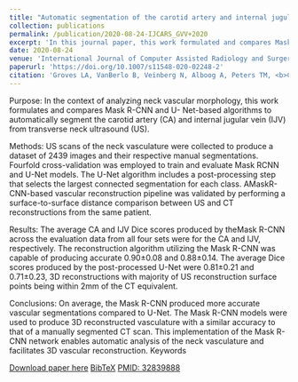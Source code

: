 ```yaml
---
title: "Automatic segmentation of the carotid artery and internal jugular vein from 2D ultrasound images for 3D vascular reconstruction"
collection: publications
permalink: /publication/2020-08-24-IJCARS_GVV+2020
excerpt: 'In this journal paper, this work formulated and compares Mask R-CNN and U-Net-based algorithms to automatically segment the carotid artery (CA) and internal jugular vein (IJV) from transverse neck ultrasound (US), in the context of analyzing neck vascular morphology. This work was initially presented at IPCAI-2020.'
date: 2020-08-24
venue: 'International Journal of Computer Assisted Radiology and Surgery'
paperurl: 'https://doi.org/10.1007/s11548-020-02248-2'
citation: 'Groves LA, VanBerlo B, Veinberg N, Alboog A, Peters TM, <b>Chen ECS</b>, (2020). "Automatic segmentation of the carotid artery and internal jugular vein from 2D ultrasound images for 3D vascular reconstruction"; in <i>International Journal of Computer Assisted Radiology and Surgery</i>, 15(11), pp. 1835-1846.'
---
```


Purpose: In the context of analyzing neck vascular morphology, this work formulates and compares Mask R-CNN and U- Net-based algorithms to automatically segment the carotid artery (CA) and internal jugular vein (IJV) from transverse neck ultrasound (US). 

Methods: US scans of the neck vasculature were collected to produce a dataset of 2439 images and their respective manual segmentations. Fourfold cross-validation was employed to train and evaluate Mask RCNN and U-Net models. The U-Net algorithm includes a post-processing step that selects the largest connected segmentation for each class. AMaskR-CNN-based vascular reconstruction pipeline was validated by performing a surface-to-surface distance comparison between US and CT reconstructions from the same patient. 

Results: The average CA and IJV Dice scores produced by theMask R-CNN across the evaluation data from all four sets were for the CA and IJV, respectively. The reconstruction algorithm utilizing the Mask R-CNN was capable of producing accurate 0.90±0.08 and 0.88±0.14. The average Dice scores produced by the post-processed U-Net were 0.81±0.21 and 0.71±0.23, 3D reconstructions with majority of US reconstruction surface points being within 2mm of the CT equivalent. 

Conclusions: On average, the Mask R-CNN produced more accurate vascular segmentations compared to U-Net. The Mask R-CNN models were used to produce 3D reconstructed vasculature with a similar accuracy to that of a manually segmented CT scan. This implementation of the Mask R-CNN network enables automatic analysis of the neck vasculature and facilitates 3D vascular reconstruction.
Keywords

[Download paper here](https://doi.org/10.1007/s11548-020-02248-2) [BibTeX](./../files/bibtex/GVV+2020.bib) [PMID: 32839888](https://pubmed.ncbi.nlm.nih.gov/32839888/)